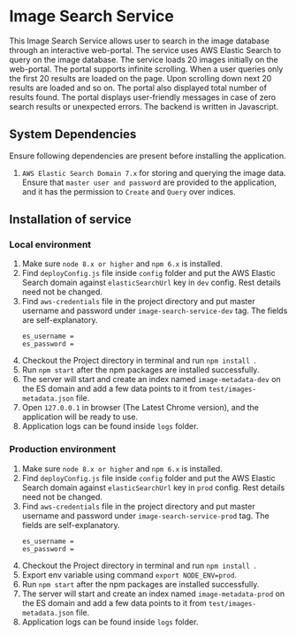 # Image Search Service
This Image Search Service allows user to search in the image database through an interactive web-portal. 
The service uses AWS Elastic Search to query on the image database. 
The service loads 20 images initially on the web-portal. 
The portal supports infinite scrolling. When a user queries only the first 20 results are loaded on the page. Upon scrolling down next 20 results are loaded and so on. 
The portal also displayed total number of results found. 
The portal displays user-friendly messages in case of zero search results or unexpected errors.
The backend is written in Javascript.  

## System Dependencies
Ensure following dependencies are present before installing the application.
1. ```AWS Elastic Search Domain 7.x``` for storing and querying the image data. Ensure that ```master user and password``` are provided to the application, and it has the permission to ```Create``` and ```Query``` over indices.

## Installation of service

### Local environment
1. Make sure ```node 8.x or higher``` and ```npm 6.x``` is installed.
2. Find ```deployConfig.js``` file inside ```config``` folder and put the AWS Elastic Search domain against ```elasticSearchUrl``` key in ```dev``` config. Rest details need not be changed.
3. Find ```aws-credentials``` file in the project directory and put master username and password under ```image-search-service-dev``` tag. The fields are self-explanatory.
    ```
   es_username = 
   es_password = 
   ```
4. Checkout the Project directory in terminal and run ```npm install ```.
5. Run ```npm start``` after the npm packages are installed successfully.
6. The server will start and create an index named ```image-metadata-dev``` on the ES domain and add a few data points to it from ```test/images-metadata.json``` file.
7. Open ```127.0.0.1``` in browser (The Latest Chrome version), and the application will be ready to use.
8. Application logs can be found inside ```logs``` folder.

### Production environment
1. Make sure ```node 8.x or higher``` and ```npm 6.x``` is installed.
2. Find ```deployConfig.js``` file inside ```config``` folder and put the AWS Elastic Search domain against ```elasticSearchUrl``` key in ```prod``` config. Rest details need not be changed.
3. Find ```aws-credentials``` file in the project directory and put master username and password under ```image-search-service-prod``` tag. The fields are self-explanatory.
    ```
   es_username = 
   es_password = 
   ```
4. Checkout the Project directory in terminal and run ```npm install ```.
5. Export env variable using command ```export NODE_ENV=prod```.
6. Run ```npm start``` after the npm packages are installed successfully.
7. The server will start and create an index named ```image-metadata-prod``` on the ES domain and add a few data points to it from ```test/images-metadata.json``` file.
8. Application logs can be found inside ```logs``` folder.
